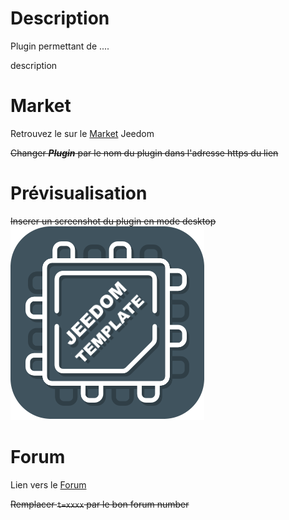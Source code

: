 # Description

Plugin permettant de ....

description

# Market

Retrouvez le sur le [Market](https://www.jeedom.com/market/index.php?v=d&p=market&type=plugin&&name=Plugin) Jeedom

~~Changer **_Plugin_** par le nom du plugin dans l'adresse https du lien~~

# Prévisualisation

~~Inserer un screenshot du plugin en mode desktop~~
![screenshot1](../images/template_icon.png)

# Forum

Lien vers le [Forum](https://www.jeedom.com/forum/viewtopic.php?t=xxxx)

~~Remplacer `t=xxxx` par le bon forum number~~

